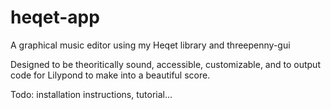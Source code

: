 # heqet-app
A graphical music editor using my Heqet library and threepenny-gui

Designed to be theoritically sound, accessible, customizable, and to output code for 
Lilypond to make into a beautiful score.

Todo: installation instructions, tutorial...
